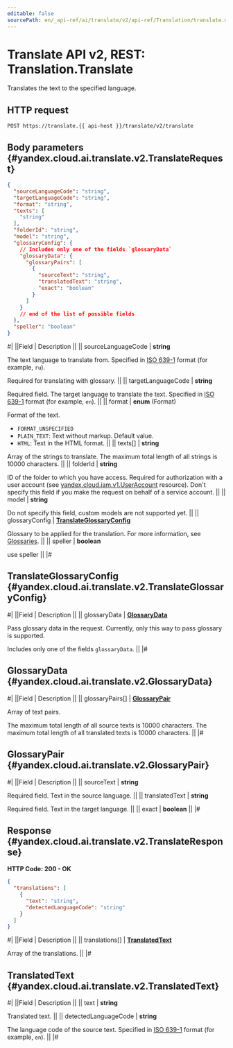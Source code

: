 ```yaml
---
editable: false
sourcePath: en/_api-ref/ai/translate/v2/api-ref/Translation/translate.md
---
```


# Translate API v2, REST: Translation.Translate

Translates the text to the specified language.

## HTTP request

```
POST https://translate.{{ api-host }}/translate/v2/translate
```

## Body parameters {#yandex.cloud.ai.translate.v2.TranslateRequest}

```json
{
  "sourceLanguageCode": "string",
  "targetLanguageCode": "string",
  "format": "string",
  "texts": [
    "string"
  ],
  "folderId": "string",
  "model": "string",
  "glossaryConfig": {
    // Includes only one of the fields `glossaryData`
    "glossaryData": {
      "glossaryPairs": [
        {
          "sourceText": "string",
          "translatedText": "string",
          "exact": "boolean"
        }
      ]
    }
    // end of the list of possible fields
  },
  "speller": "boolean"
}
```

#|
||Field | Description ||
|| sourceLanguageCode | **string**

The text language to translate from.
Specified in [ISO 639-1](https://en.wikipedia.org/wiki/ISO_639-1) format (for example, `` ru ``).

Required for translating with glossary. ||
|| targetLanguageCode | **string**

Required field. The target language to translate the text.
Specified in [ISO 639-1](https://en.wikipedia.org/wiki/ISO_639-1) format (for example, `` en ``). ||
|| format | **enum** (Format)

Format of the text.

- `FORMAT_UNSPECIFIED`
- `PLAIN_TEXT`: Text without markup. Default value.
- `HTML`: Text in the HTML format. ||
|| texts[] | **string**

Array of the strings to translate.
The maximum total length of all strings is 10000 characters. ||
|| folderId | **string**

ID of the folder to which you have access.
Required for authorization with a user account (see [yandex.cloud.iam.v1.UserAccount](/docs/iam/api-ref/Federation/listUserAccounts#yandex.cloud.iam.v1.UserAccount) resource).
Don't specify this field if you make the request on behalf of a service account. ||
|| model | **string**

Do not specify this field, custom models are not supported yet. ||
|| glossaryConfig | **[TranslateGlossaryConfig](#yandex.cloud.ai.translate.v2.TranslateGlossaryConfig)**

Glossary to be applied for the translation. For more information, see [Glossaries](/docs/translate/concepts/glossary). ||
|| speller | **boolean**

use speller ||
|#

## TranslateGlossaryConfig {#yandex.cloud.ai.translate.v2.TranslateGlossaryConfig}

#|
||Field | Description ||
|| glossaryData | **[GlossaryData](#yandex.cloud.ai.translate.v2.GlossaryData)**

Pass glossary data in the request. Currently, only this way to pass glossary is supported.

Includes only one of the fields `glossaryData`. ||
|#

## GlossaryData {#yandex.cloud.ai.translate.v2.GlossaryData}

#|
||Field | Description ||
|| glossaryPairs[] | **[GlossaryPair](#yandex.cloud.ai.translate.v2.GlossaryPair)**

Array of text pairs.

The maximum total length of all source texts is 10000 characters.
The maximum total length of all translated texts is 10000 characters. ||
|#

## GlossaryPair {#yandex.cloud.ai.translate.v2.GlossaryPair}

#|
||Field | Description ||
|| sourceText | **string**

Required field. Text in the source language. ||
|| translatedText | **string**

Required field. Text in the target language. ||
|| exact | **boolean** ||
|#

## Response {#yandex.cloud.ai.translate.v2.TranslateResponse}

**HTTP Code: 200 - OK**

```json
{
  "translations": [
    {
      "text": "string",
      "detectedLanguageCode": "string"
    }
  ]
}
```

#|
||Field | Description ||
|| translations[] | **[TranslatedText](#yandex.cloud.ai.translate.v2.TranslatedText)**

Array of the translations. ||
|#

## TranslatedText {#yandex.cloud.ai.translate.v2.TranslatedText}

#|
||Field | Description ||
|| text | **string**

Translated text. ||
|| detectedLanguageCode | **string**

The language code of the source text.
Specified in [ISO 639-1](https://en.wikipedia.org/wiki/ISO_639-1) format (for example, `` en ``). ||
|#